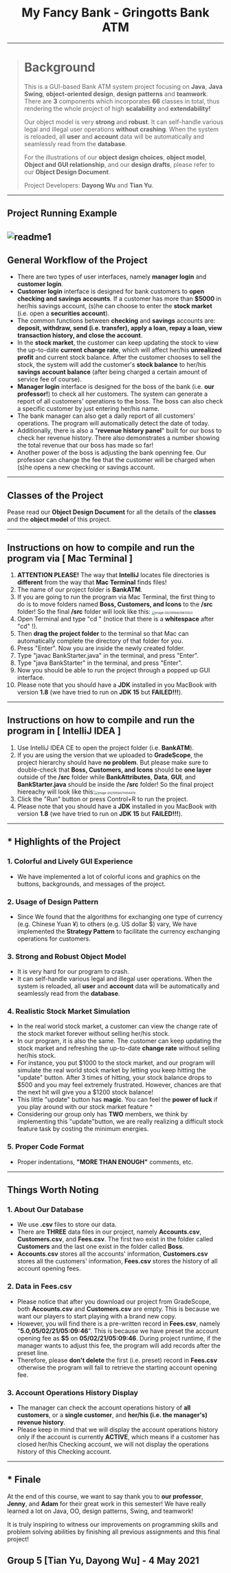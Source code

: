 <h1 align = "center">My Fancy Bank - Gringotts Bank ATM</h1>

---

> # Background
>
> This is a GUI-based Bank ATM system project focusing on **Java**, **Java Swing**, **object-oriented design**, **design patterns** and **teamwork**. There are **3** components which incorporates **66** classes in total, thus rendering the whole project of high **scalability** and **extendability!**
>
> Our object model is very **strong** and **robust**. It can self-handle various legal and illegal user operations **without** **crashing**. When the system is reloaded, all **user** and **account** data will be automatically and seamlessly read from the **database**.
>
> For the illustrations of our **object design choices**, **object model**, **Object and GUI relationship**, and our **design drafts**, please refer to our **Object Design Document**.
>
> Project Developers: **Dayong Wu** and **Tian Yu**.

---

## Project Running Example

![readme1](https://github.com/tianjzjz/images/blob/main/readme1.jpeg)
---

## General Workflow of the Project

- There are two types of user interfaces, namely **manager login** and **customer login**.
- **Customer login** interface is designed for bank customers to **open checking and savings accounts**. If a customer has more than **$5000** in her/his savings account, (s)he can choose to enter the **stock market** (i.e. open a **securities account**).
- The common functions between **checking** and **savings** accounts are: **deposit, withdraw, send (i.e. transfer), apply a loan, repay a loan, view transaction history, and close the account**.
- In the **stock market**, the customer can keep updating the stock to view the up-to-date **current change rate**, which will affect her/his **unrealized profit** and current stock balance. After the customer chooses to sell the stock, the system will add the customer's **stock balance** to her/his **savings account balance** (after being charged a certain amount of service fee of course).
- **Manager login** interface is designed for the boss of the bank (i.e. **our professor!**) to check all her customers. The system can generate a report of all customers' operations to the boss. The boss can also check a specific customer by just entering her/his name.
- The bank manager can also get a daily report of all customers' operations. The program will automatically detect the date of today.
- Additionally, there is also a "**revenue history panel**" built for our boss to check her revenue history. There also demonstrates a number showing the total revenue that our boss has made so far!
- Another power of the boss is adjusting the bank openning fee. Our professor can change the fee that the customer will be charged when (s)he opens a new checking or savings account. 

---

## Classes of the Project

Pease read our **Object Design Document** for all the details of the **classes** and the **object model** of this project.

---

## Instructions on how to compile and run the program via [ Mac Terminal ]

1. **ATTENTION PLEASE!** The way that **IntelliJ** locates file directories is **different** from the way that **Mac Terminal** finds files!
2. The name of our project folder is **BankATM**.
3. If you are going to run the program via Mac Terminal, the first thing to do is to move folders named **Boss, Customers, and Icons** to the **/src** folder! So the final **/src** folder will look like this: <img src="/Users/superkakayong/Library/Application Support/typora-user-images/image-20210504210613523.png" alt="image-20210504210613523" style="zoom:47%;" />
4. Open Terminal and type "cd " (notice that there is a  **whitespace** after "cd" !).
5. Then **drag the project folder** to the terminal so that Mac can automatically complete the directory of that folder for you.
6. Press "Enter". Now you are inside the newly created folder.
7. Type "javac BankStarter.java" in the terminal, and press "Enter".
8. Type "java BankStarter" in the terminal, and press "Enter".
9. Now you should be able to run the project through a popped up GUI interface.
10. Please note that you should have a **JDK** installed in you MacBook with version **1.8** (we have tried to run on **JDK 15** but **FAILED!!!**).

---

## Instructions on how to compile and run the program in [ IntelliJ IDEA ]

1. Use IntelliJ IDEA CE to open the project folder (i.e. **BankATM**).
2. If you are using the version that we uploaded to **GradeScope**, the project hierarchy should  have **no problem**. But please make sure to double-check that **Boss, Customers, and Icons** should be **one layer** outside of the **/src** folder while **BankAttributes**, **Data**, **GUI**, and **BankStarter.java** should be inside the **/src** folder! So the final project hiereachy will look like this:<img src="/Users/superkakayong/Library/Application Support/typora-user-images/image-20210504211454478.png" alt="image-20210504211454478" style="zoom:47%;" />
3. Click the "Run" button or press Control+R to run the project.
4. Please note that you should have a **JDK** installed in you MacBook with version **1.8** (we have tried to run on **JDK 15** but **FAILED!!!**).

---

## * Highlights of the Project

### 1. Colorful and Lively GUI Experience

- We have implemented a lot of colorful icons and graphics on the buttons, backgrounds, and messages of the project.

### 2. Usage of Design Pattern

- Since We found that the algorithms for exchanging one type of currency (e.g. Chinese Yuan ¥) to others (e.g. US dollar $) vary, We have implemented the **Strategy Pattern** to facilitate the currency exchanging operations for customers.

### 3. Strong and Robust Object Model

- It is very hard for our program to crash. 
-  It can self-handle various legal and illegal user operations. When the system is reloaded, all **user** and **account** data will be automatically and seamlessly read from the **database**.

### 4. Realistic Stock Market Simulation

- In the real world stock market, a customer can view the change rate of the stock market forever without selling her/his stock.
- In our program, it is also the same. The customer can keep updating the stock market and refreshing the up-to-date **change rate** without selling her/his stock.
- For instance, you put $1000 to the stock market, and our program will simulate the real world stock market by letting you keep hitting the "update" button. After 3 times of hitting, your stock balance drops to $500 and you may feel extremely frustrated. However, chances are that the next hit will give you a $1200 stock balance!
- This little "update" button has **magic**. You can feel the **power of luck** if you play around with our stock market feature ^
- Considering our group only has **TWO** members, we think by implementing this "update"button, we are really realizing a difficult stock feature task by costing the minimum energies.

### 5. Proper Code Format

- Proper indentations, **"MORE THAN ENOUGH"** comments, etc.

---

## Things Worth Noting

### 1. About Our Database

- We use **.csv** files to store our data.
- There are **THREE** data files in our project, namely **Accounts.csv**, **Customers.csv**, and **Fees.csv**. The first two exist in the folder called **Customers** and the last one exist in the folder called **Boss**.
- **Accounts.csv** stores all the accounts' information, **Customers.csv** stores all the customers' information, **Fees.csv** stores the history of all account opening fees.

### 2. Data in Fees.csv

- Please notice that after you download our project from GradeScope, both **Accounts.csv** and **Customers.csv** are empty. This is because we want our players to start playing with a brand new copy.
- However, you will find there is a pre-written record in **Fees.csv**, namely "**5.0,05/02/21/05:09:46**". This is because we have preset the account opening fee as **$5** on **05/02/21/05:09:46**. During project runtime, if the manager wants to adjust this fee, the program will add records after the preset line.
- Therefore, please **don't delete** the first (i.e. preset) record in **Fees.csv** otherwise the program will fail to retrieve the starting account opening fee.

### 3. Account Operations History Display

- The manager can check the account operations history of **all customers**, or a **single customer**, and **her/his (i.e. the manager's) revenue history**.
- Please keep in mind that we will display the account operations history only if the account is currently **ACTIVE**, which means if a customer has closed her/his Checking account, we will not display the operations history of this Checking account.

---

## * Finale

At the end of this course, we want to say thank you to **our professor**, **Jenny**, and **Adam** for their great work in this semester! We have really learned a lot on Java, OO, design patterns, Swing, and teamwork! 

It is truly inspiring to witness our improvements on programming skills and problem solving abilities by finishing all previous assignments and this final project!

## Group 5 [Tian Yu, Dayong Wu] - 4 May 2021
